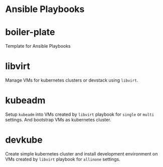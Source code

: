 Ansible Playbooks
=================

# boiler-plate
Template for Ansible Playbooks

# libvirt
Manage VMs for kubernetes clusters or devstack using `libvirt`.

# kubeadm
Setup `kubeadm` into VMs created by `libvirt` playbook for `single` or `multi` settings.
And bootstrap VMs as kubernetes cluster.

# devkube
Create simple kubernetes cluster and install development environment on VMs created by `libvirt` playbook for `allinone` settings.
